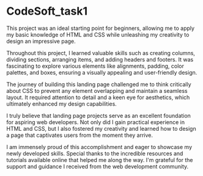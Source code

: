 # CodeSoft_task1
This project was an ideal starting point for beginners, allowing me to apply my basic knowledge of HTML and CSS while unleashing my creativity to design an impressive page.

Throughout this project, I learned valuable skills such as creating columns, dividing sections, arranging items, and adding headers and footers. It was fascinating to explore various elements like alignments, padding, color palettes, and boxes, ensuring a visually appealing and user-friendly design.

The journey of building this landing page challenged me to think critically about CSS to prevent any element overlapping and maintain a seamless layout. It required attention to detail and a keen eye for aesthetics, which ultimately enhanced my design capabilities.

I truly believe that landing page projects serve as an excellent foundation for aspiring web developers. Not only did I gain practical experience in HTML and CSS, but I also fostered my creativity and learned how to design a page that captivates users from the moment they arrive.

I am immensely proud of this accomplishment and eager to showcase my newly developed skills. Special thanks to the incredible resources and tutorials available online that helped me along the way. I'm grateful for the support and guidance I received from the web development community.
